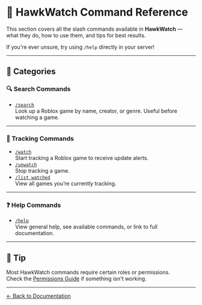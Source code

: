 # 🧾 HawkWatch Command Reference

This section covers all the slash commands available in **HawkWatch** — what they do, how to use them, and tips for best results.

If you're ever unsure, try using `/help` directly in your server!

---

## 📌 Categories

### 🔍 Search Commands

- [`/search`](search.md)  
  Look up a Roblox game by name, creator, or genre. Useful before watching a game.

---

### 📡 Tracking Commands

- [`/watch`](tracking.md)  
  Start tracking a Roblox game to receive update alerts.
- [`/unwatch`](tracking.md)  
  Stop tracking a game.
- [`/list watched`](tracking.md)  
  View all games you’re currently tracking.

---

### ❓ Help Commands

- [`/help`](help.md)  
  View general help, see available commands, or link to full documentation.

---

## 🧠 Tip

Most HawkWatch commands require certain roles or permissions.  
Check the [Permissions Guide](../permissions.md) if something isn't working.

---

[← Back to Documentation](../index.md)
